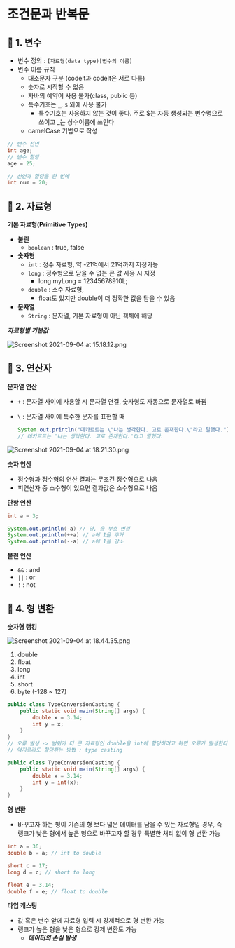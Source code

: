 # 조건문과 반복문

## 📌 1. 변수

- 변수 정의 : `[자료형(data type)[변수의 이름]`
- 변수 이름 규칙
    - 대소문자 구분 (codeit과 codeIt은 서로 다름)
    - 숫자로 시작할 수 없음
    - 자바의 예약어 사용 불가(class, public 등)
    - 특수기호는 `_`, `$` 외에 사용 불가
        - 특수기호는 사용하지 않는 것이 좋다. 주로 $는 자동 생성되는 변수명으로 쓰이고 _는 상수이름에 쓰인다
    - camelCase 기법으로 작성

```java
// 변수 선언
int age;
// 변수 할당
age = 25;

// 선언과 할당을 한 번에
int num = 20;
```

## 📌 2. 자료형

**기본 자료형(Primitive Types)**

- **불린**
    - `boolean` : true, false
- **숫자형**
    - `int` : 정수 자료형, 약 -21억에서 21억까지 지정가능
    - `long` : 정수형으로 담을 수 없는 큰 값 사용 시 지정
        - long myLong = 12345678910L;
    - `double` : 소수 자료형,
        - float도 있지만 double이 더 정확한 값을 담을 수 있음
- **문자열**
    - `String` : 문자열, 기본 자료형이 아닌 객체에 해당

***자료형별 기본값***

![Screenshot 2021-09-04 at 15.18.12.png](%E1%84%8C%E1%85%A9%E1%84%80%E1%85%A5%E1%86%AB%E1%84%86%E1%85%AE%E1%86%AB%E1%84%80%E1%85%AA%20%E1%84%87%E1%85%A1%E1%86%AB%E1%84%87%E1%85%A9%E1%86%A8%E1%84%86%E1%85%AE%E1%86%AB%205d087fbbbf24419cb24e82a5d86e0beb/Screenshot_2021-09-04_at_15.18.12.png)

## 📌 3. 연산자

**문자열 연산**

- `+` : 문자열 사이에 사용할 시 문자열 연결, 숫자형도 자동으로 문자열로 바뀜
- `\` : 문자열 사이에 특수한 문자를 표현할 때

    ```java
    System.out.println("데카르트는 \"나는 생각한다. 고로 존재한다.\"라고 말했다.");
    // 데카르트는 "나는 생각한다. 고로 존재한다."라고 말했다.
    ```

![Screenshot 2021-09-04 at 18.21.30.png](%E1%84%8C%E1%85%A9%E1%84%80%E1%85%A5%E1%86%AB%E1%84%86%E1%85%AE%E1%86%AB%E1%84%80%E1%85%AA%20%E1%84%87%E1%85%A1%E1%86%AB%E1%84%87%E1%85%A9%E1%86%A8%E1%84%86%E1%85%AE%E1%86%AB%205d087fbbbf24419cb24e82a5d86e0beb/Screenshot_2021-09-04_at_18.21.30.png)

**숫자 연산**

- 정수형과 정수형의 연산 결과는 무조건 정수형으로 나옴
- 피연산자 중 소수형이 있으면 결과값은 소수형으로 나옴

**단항 연산**

```java
int a = 3;

System.out.println(-a) // 양, 음 부호 변경
System.out.println(++a) // a에 1을 추가
System.out.println(--a) // a에 1을 감소
```

**불린 연산**

- `&&` : and
- `||` : or
- `!` : not

## 📌 4. 형 변환

**숫자형 랭킹**

![Screenshot 2021-09-04 at 18.44.35.png](%E1%84%8C%E1%85%A9%E1%84%80%E1%85%A5%E1%86%AB%E1%84%86%E1%85%AE%E1%86%AB%E1%84%80%E1%85%AA%20%E1%84%87%E1%85%A1%E1%86%AB%E1%84%87%E1%85%A9%E1%86%A8%E1%84%86%E1%85%AE%E1%86%AB%205d087fbbbf24419cb24e82a5d86e0beb/Screenshot_2021-09-04_at_18.44.35.png)

1. double
2. float
3. long
4. int
5. short
6. byte (-128 ~ 127)

```java
public class TypeConversionCasting {
	public static void main(String[] args) {
		double x = 3.14;
		int y = x;
	}
}
// 오류 발생 -> 범위가 더 큰 자료형인 double을 int에 할당하려고 하면 오류가 발생한다
// 억지로라도 할당하는 방법 : type casting

public class TypeConversionCasting {
	public static void main(String[] args) {
		double x = 3.14;
		int y = int(x);
	}
}
```

**형 변환**

- 바꾸고자 하는 형이 기존의 형 보다 넓은 데이터를 담을 수 있는 자료형일 경우, 즉 랭크가 낮은 형에서 높은 형으로 바꾸고자 할 경우 특별한 처리 없이 형 변환 가능

```java
int a = 36;
double b = a; // int to double

short c = 17;
long d = c; // short to long

float e = 3.14;
double f = e; // float to double
```

**타입 캐스팅**

- 값 혹은 변수 앞에 자료형 입력 시 강제적으로 형 변환 가능
- 랭크가 높은 형을 낮은 형으로 강제 변환도 가능
    - ***데이터의 손실 발생***